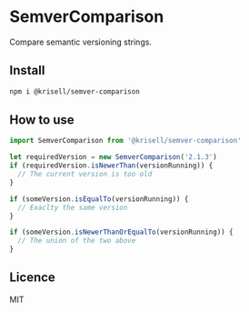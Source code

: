 # SemverComparison
Compare semantic versioning strings.

## Install
```bash
npm i @krisell/semver-comparison
```

## How to use
```js
import SemverComparison from '@krisell/semver-comparison'

let requiredVersion = new SemverComparison('2.1.3')
if (requiredVersion.isNewerThan(versionRunning)) {
  // The current version is too old
}

if (someVersion.isEqualTo(versionRunning)) {
  // Exaclty the same version
}

if (someVersion.isNewerThanOrEqualTo(versionRunning)) {
  // The union of the two above
}
```

## Licence
MIT